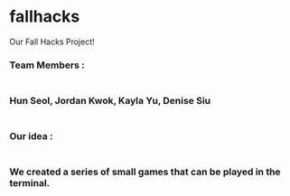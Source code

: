 # fallhacks

Our Fall Hacks Project!
<br>
<h3>Team Members : <h3><br>
Hun Seol, Jordan Kwok, Kayla Yu, Denise Siu
<br><br>
<h3>Our idea : <h3><br>
We created a series of small games that can be played in the terminal.
<br> 
